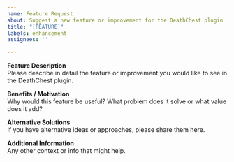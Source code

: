 ```yaml
---
name: Feature Request
about: Suggest a new feature or improvement for the DeathChest plugin
title: "[FEATURE]"
labels: enhancement
assignees: ''

---
```


**Feature Description**  
Please describe in detail the feature or improvement you would like to see in the DeathChest plugin.

**Benefits / Motivation**  
Why would this feature be useful? What problem does it solve or what value does it add?

**Alternative Solutions**  
If you have alternative ideas or approaches, please share them here.

**Additional Information**  
Any other context or info that might help.
